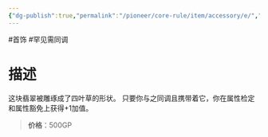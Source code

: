 ```yaml
---
{"dg-publish":true,"permalink":"/pioneer/core-rule/item/accessory/e/","dgPassFrontmatter":true}
---
```


#首饰 #罕见需同调 
# 描述
这块翡翠被雕琢成了四叶草的形状。
只要你与之同调且携带着它，你在属性检定和属性豁免上获得+1加值。

>**价格**：500GP